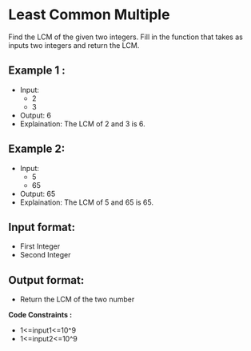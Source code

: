 # Least Common Multiple

Find the LCM of the given two integers. Fill in the function that takes as inputs two integers and return the LCM.

## Example 1 :
- Input:
  - 2
  - 3
- Output: 6
- Explaination: The LCM of 2 and 3 is 6.

## Example 2:
- Input:
  - 5
  - 65
- Output: 65
- Explaination: The LCM of 5 and 65 is 65.

## Input format:
- First Integer
- Second Integer

## Output format:
- Return the LCM of the two number

**Code Constraints :**
- 1<=input1<=10^9
- 1<=input2<=10^9

